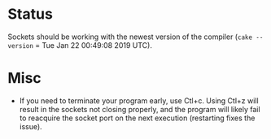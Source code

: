 # Status
Sockets should be working with the newest version of the compiler (`cake --version` = Tue Jan 22 00:49:08 2019 UTC).

# Misc
- If you need to terminate your program early, use Ctl+c. Using Ctl+z will result in the sockets not closing properly, and the program will likely fail to reacquire the socket port on the next execution (restarting fixes the issue).

